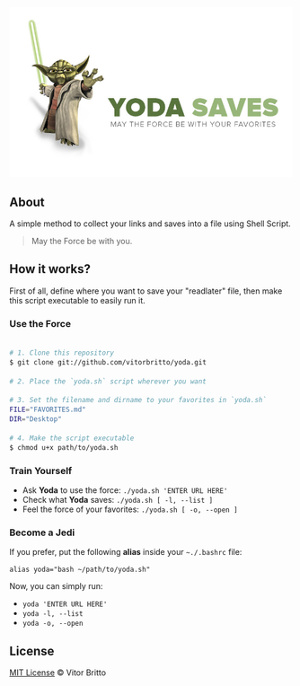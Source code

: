 ![Yoda Logo](src/yoda.jpg "Yoda")


## About

A simple method to collect your links and saves into a file using Shell Script.

> May the Force be with you.


## How it works?
First of all, define where you want to save your "readlater" file, then make this script executable to easily run it.

### Use the Force

```bash

# 1. Clone this repository
$ git clone git://github.com/vitorbritto/yoda.git

# 2. Place the `yoda.sh` script wherever you want

# 3. Set the filename and dirname to your favorites in `yoda.sh`
FILE="FAVORITES.md"
DIR="Desktop"

# 4. Make the script executable
$ chmod u+x path/to/yoda.sh

```

### Train Yourself

-  Ask **Yoda** to use the force: `./yoda.sh 'ENTER URL HERE'`
-  Check what **Yoda** saves: `./yoda.sh [ -l, --list ]`
-  Feel the force of your favorites: `./yoda.sh [ -o, --open ]`

### Become a Jedi

If you prefer, put the following **alias** inside your `~./.bashrc` file:

    alias yoda="bash ~/path/to/yoda.sh"

Now, you can simply run:

- `yoda 'ENTER URL HERE'`
- `yoda -l, --list`
- `yoda -o, --open`


## License

[MIT License](http://vitorbritto.mit-license.org/) © Vitor Britto
